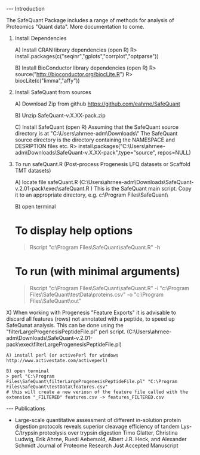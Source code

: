 --- Introduction

The SafeQuant Package includes a range of methods for analysis of Proteomics "Quant data".
More documentation to come.

1) Install Dependencies

	A) Install CRAN library dependencies (open R)
	R> install.packages(c("seqinr","gplots","corrplot","optparse"))

	B) Install BioConductor library dependencies (open R)
	R> source("http://bioconductor.org/biocLite.R")
	R> biocLite(c("limma","affy"))

2) Install SafeQuant from sources

	A) Download Zip from github
	https://github.com/eahrne/SafeQuant

	B) Unzip SafeQuant-v.X.XX-pack.zip
		
	C) Install SafeQuant (open R)
	Assuming that the SafeQuant source directory is at "C:\\Users\\ahrnee-adm\\Downloads\\"
	The SafeQuant source directory is the directory containing the NAMESPACE and DESRIPTION files etc.
	R> install.packages("C:\\Users\\ahrnee-adm\\Downloads\\SafeQuant-v.X.XX-pack",type="source", repos=NULL)

3) To run safeQuant.R (Post-process Progenesis LFQ datasets or Scaffold TMT datasets)

	A) locate file safeQuant.R (C:\Users\ahrnee-adm\Downloads\SafeQuant-v.2.01-pack\exec\safeQuant.R ) 
	This is the SafeQuant main script. Copy it to an appropriate directory, e.g. c:\Program Files\SafeQuant\
	
	B) open terminal
 	# To display help options
	> Rscript "c:\Program Files\SafeQuant\safeQuant.R" -h
 	# To run (with minimal arguments)
	>Rscript "c:\Program Files\SafeQuant\safeQuant.R" -i "c:\Program Files\SafeQuant\testData\proteins.csv" -o "c:\Program Files\SafeQuant\out"

X) When working with Progenesis "Feature Exports" it is advisable to discard all features (rows) not annotated with a peptide, to speed up SafeQunat analysis.
This can be done using the "filterLargeProgenesisPeptideFile.pl" perl script. (C:\Users\ahrnee-adm\Downloads\SafeQuant-v.2.01-pack\exec\filterLargeProgenesisPeptideFile.pl) 

	A) install perl (or activePerl for windows http://www.activestate.com/activeperl)
	
	B) open terminal
	> perl "C:\Program Files\SafeQuant\filterLargeProgenesisPeptideFile.pl" "C:\Program Files\SafeQuant\testData\features.csv"
	# this will create a new veriosn of the feature file called with the extension "_FILTERED" features.csv -> features_FILTERED.csv

--- Publications

* Large-scale quantitative assessment of different in-solution protein digestion protocols reveals superior cleavage efficiency of tandem Lys-C/trypsin proteolysis over trypsin digestion
Timo Glatter, Christina Ludwig, Erik Ahrne, Ruedi Aebersold, Albert J.R. Heck, and Alexander Schmidt
Journal of Proteome Research Just Accepted Manuscript
